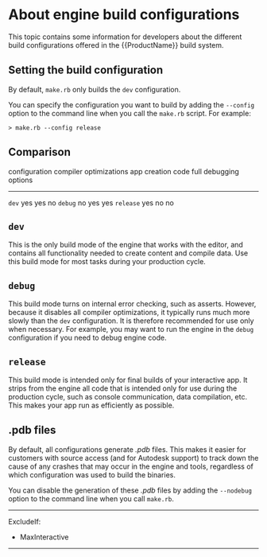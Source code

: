 # About engine build configurations

This topic contains some information for developers about the different build configurations offered in the {{ProductName}} build system.

## Setting the build configuration

By default, `make.rb` only builds the `dev` configuration.

You can specify the configuration you want to build by adding the `--config` option to the command line when you call the `make.rb` script. For example:

```
> make.rb --config release
```

## Comparison

configuration   compiler optimizations   app creation code    full debugging options
--------------  -----------------------  -------------------  -----------------------
`dev`           yes                      yes                  no
`debug`         no                       yes                  yes
`release`       yes                      no                   no

## `dev`

This is the only build mode of the engine that works with the editor, and contains all functionality needed to create content and compile data. Use this build mode for most tasks during your production cycle.

## `debug`

This build mode turns on internal error checking, such as asserts. However, because it disables all compiler optimizations, it typically runs much more slowly than the `dev` configuration. It is therefore recommended for use only when necessary. For example, you may want to run the engine in the `debug` configuration if you need to debug engine code.

## `release`

This build mode is intended only for final builds of your interactive app. It strips from the engine all code that is intended only for use during the production cycle, such as console communication, data compilation, etc. This makes your app run as efficiently as possible.

## .pdb files

By default, all configurations generate *.pdb* files. This makes it easier for customers with source access (and for Autodesk support) to track down the cause of any crashes that may occur in the engine and tools, regardless of which configuration was used to build the binaries.

You can disable the generation of these *.pdb* files by adding the `--nodebug` option to the command line when you call `make.rb`.

---
ExcludeIf:
-	MaxInteractive
---
